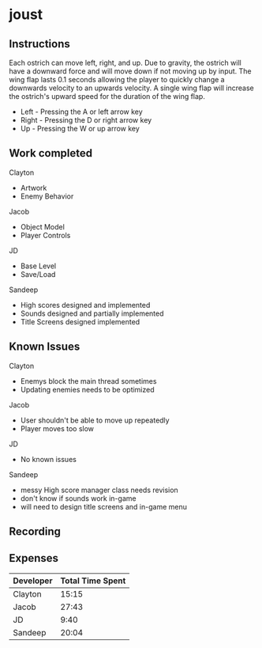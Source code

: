 # joust

## Instructions
Each ostrich can move left, right, and up. Due to gravity, the ostrich will have a downward force and 
will move down if not moving up by input. The wing flap lasts 0.1 seconds allowing the player to quickly change a downwards velocity 
to an upwards velocity. A single wing flap will increase the ostrich's upward speed for the duration of the wing flap.

* Left - Pressing the A or left arrow key
* Right - Pressing the D or right arrow key
* Up - Pressing the W or up arrow key

## Work completed
Clayton
* Artwork
* Enemy Behavior

Jacob
* Object Model
* Player Controls

JD
* Base Level
* Save/Load

Sandeep
* High scores designed and implemented
* Sounds designed and partially implemented
* Title Screens designed implemented

## Known Issues
Clayton
* Enemys block the main thread sometimes
* Updating enemies needs to be optimized

Jacob
* User shouldn't be able to move up repeatedly
* Player moves too slow

JD
* No known issues

Sandeep
* messy High score manager class needs revision
* don't know if sounds work in-game
* will need to design title screens and in-game menu

## Recording

## Expenses
| Developer | Total Time Spent |
|-----------|------------------|
| Clayton | 15:15 |
| Jacob | 27:43 |
| JD | 9:40 |
| Sandeep | 20:04 |
